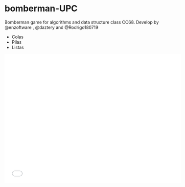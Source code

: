 # bomberman-UPC
Bomberman game for algorithms and data structure class CC68. Develop by @enzoftware , @daztery and @Rodrigo180719
<ul>
<li>Colas</li>
<li>Pilas</li>
<li>Listas</li>
</ul>
<iframe src="slides.com/enzoftware/bomberman/embed" width="576" height="420" scrolling="no" frameborder="0" webkitallowfullscreen mozallowfullscreen allowfullscreen></iframe>
